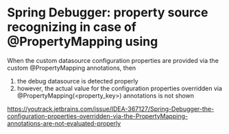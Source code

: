 # Spring Debugger: property source recognizing in case of @PropertyMapping using

When the custom datasource configuration properties are provided via the custom
@PropertyMapping annotations, then
1. the debug datasource is detected properly
2. however, the actual value for the configuration properties overridden via @PropertyMapping(<property_key>) annotations is not shown

https://youtrack.jetbrains.com/issue/IDEA-367127/Spring-Debugger-the-configuration-properties-overridden-via-the-PropertyMapping-annotations-are-not-evaluated-properly
